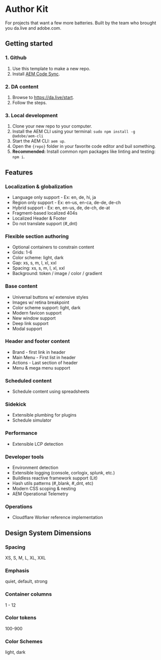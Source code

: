 # Author Kit
For projects that want a few more batteries. Built by the team who brought you da.live and adobe.com.

## Getting started

### 1. Github
1. Use this template to make a new repo.
1. Install [AEM Code Sync](https://da.live/bot).

### 2. DA content
1. Browse to https://da.live/start.
2. Follow the steps.

### 3. Local development
1. Clone your new repo to your computer.
1. Install the AEM CLI using your terminal: `sudo npm install -g @adobe/aem-cli`
1. Start the AEM CLI: `aem up`.
1. Open the `{repo}` folder in your favorite code editor and buil something.
1. **Recommended:** Install common npm packages like linting and testing: `npm i`.

## Features

### Localization & globalization
* Language only support - Ex: en, de, hi, ja
* Region only support - Ex: en-us, en-ca, de-de, de-ch
* Hybrid support - Ex: en, en-us, de, de-ch, de-at
* Fragment-based localized 404s
* Localized Header & Footer
* Do not translate support (#_dnt)

### Flexible section authoring
* Optional containers to constrain content
* Grids: 1-6
* Color scheme: light, dark
* Gap: xs, s, m, l, xl, xxl
* Spacing: xs, s, m, l, xl, xxl
* Background: token / image / color / gradient

### Base content
* Universal buttons w/ extensive styles
* Images w/ retina breakpoint
* Color scheme support: light, dark
* Modern favicon support
* New window support
* Deep link support
* Modal support

### Header and footer content
* Brand - first link in header
* Main Menu - First list in header
* Actions - Last section of header
* Menu & mega menu support

### Scheduled content
* Schedule content using spreadsheets

### Sidekick
* Extensible plumbing for plugins
* Schedule simulator

### Performance
* Extensible LCP detection

### Developer tools
* Environment detection
* Extensible logging (console, corlogix, splunk, etc.)
* Buildless reactive framework support (Lit)
* Hash utils patterns (#_blank, #_dnt, etc)
* Modern CSS scoping & nesting
* AEM Operational Telemetry

### Operations
* Cloudflare Worker reference implementation

## Design System Dimensions

### Spacing
XS, S, M, L, XL, XXL

### Emphasis
quiet, default, strong

### Container columns
1 - 12

### Color tokens
100-900

### Color Schemes
light, dark
